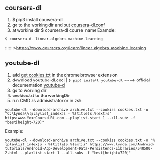 
## coursera-dl
1. $ pip3 install coursera-dl
2. go to the working dir and put [coursera-dl.conf](https://github.com/us-upal/download/blob/main/coursera-dl.conf)
3. at working dir $ coursera-dl course_name
Example:
```commandline
$ coursera-dl linear-algebra-machine-learning
```
:::::::>https://www.coursera.org/learn/linear-algebra-machine-learning

                               

## youtube-dl
1. add  [get cookies.txt](https://chrome.google.com/webstore/detail/get-cookiestxt/bgaddhkoddajcdgocldbbfleckgcbcid?hl=en) in the chrome browser extension
2. download youtube-dl.exe || ```$ pip3 install youtube-dl``` ====> official documentation [youtube-dl](https://github.com/ytdl-org/youtube-dl/blob/master/README.md#readme)
3. go to working dir
4. cookies.txt to the workingDir
5. run CMD as admisistrator or in zsh:
```commandline
youtube-dl --download-archive archive.txt --cookies cookies.txt -o "C:\Lynda\%(playlist_index)s - %(title)s.%(ext)s" https:www.YourCourseURL.com --playlist-start 1 --all-subs -f "best[height=720]"
```

Example:
```commandline
youtube-dl --download-archive archive.txt --cookies cookies.txt -o "%(playlist_index)s - %(title)s.%(ext)s" https://www.lynda.com/Android-tutorials/Android-App-Development-Data-Persistence-Libraries/540500-2.html --playlist-start 1 --all-subs -f "best[height=720]"
```


